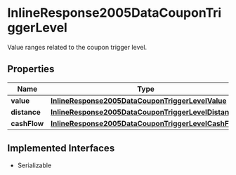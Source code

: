 

# InlineResponse2005DataCouponTriggerLevel

Value ranges related to the coupon trigger level.

## Properties

Name | Type | Description | Notes
------------ | ------------- | ------------- | -------------
**value** | [**InlineResponse2005DataCouponTriggerLevelValue**](InlineResponse2005DataCouponTriggerLevelValue.md) |  |  [optional]
**distance** | [**InlineResponse2005DataCouponTriggerLevelDistance**](InlineResponse2005DataCouponTriggerLevelDistance.md) |  |  [optional]
**cashFlow** | [**InlineResponse2005DataCouponTriggerLevelCashFlow**](InlineResponse2005DataCouponTriggerLevelCashFlow.md) |  |  [optional]


## Implemented Interfaces

* Serializable


